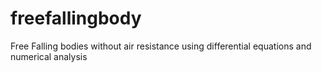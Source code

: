 # freefallingbody
Free Falling bodies without air resistance using differential equations and numerical analysis
